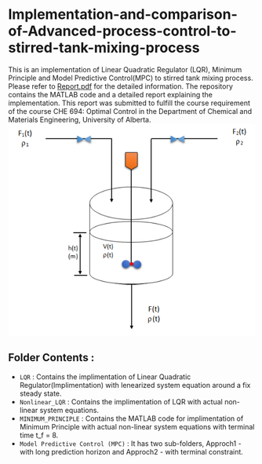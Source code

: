 # Implementation-and-comparison-of-Advanced-process-control-to-stirred-tank-mixing-process
This is an implementation of Linear Quadratic Regulator (LQR), Minimum Principle and Model Predictive Control(MPC) to stirred tank mixing process. Please refer to [Report.pdf](Report.pdf) for the detailed information. The repository contains the MATLAB code and a detailed report explaining the implementation. This report was submitted to fulfill the course requirement of the course CHE 694: Optimal Control in the Department of Chemical and Materials Engineering, University of Alberta.
![](assets/mixing.PNG)



## Folder Contents :
* ```LQR``` : Contains the implimentation of Linear Quadratic Regulator(Implimentation) with lenearized system equation around a fix steady state.
* ```Nonlinear_LQR``` : Contains the implimentation of LQR with actual non-linear system equations.
* ```MINIMUM_PRINCIPLE``` : Contains the MATLAB code for implimentation of Minimum Principle with actual non-linear system equations with terminal time t_f = 8.
* ```Model Predictive Control (MPC)``` : It has two sub-folders, Approch1 - with long prediction horizon and Approch2 - with terminal constraint. 



